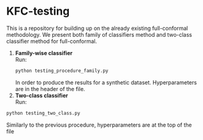 # KFC-testing
This is a repository for building up on the already existing full-conformal methodology. We present both family of classifiers method and two-class classifier method for full-conformal. 
1. **Family-wise classifier**  
   Run:
   ```bash
   python testing_procedure_family.py
   ```
   In order to produce the results for a synthetic dataset. Hyperparameters are in the header of the file.
2. **Two-class classifier**  
Run:
```bash
python testing_two_class.py
```
Similarly to the previous procedure, hyperparameters are at the top of the file
